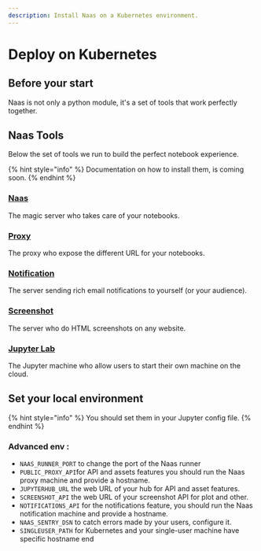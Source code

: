 ```yaml
---
description: Install Naas on a Kubernetes environment.
---
```


# Deploy on Kubernetes

## Before your start

Naas is not only a python module, it's a set of tools that work perfectly together.

## Naas Tools

Below the set of tools we run to build the perfect notebook experience.

{% hint style="info" %}
Documentation on how to install them, is coming soon.
{% endhint %}

### [Naas](https://hub.docker.com/r/jupyternaas/naas) 

The magic server who takes care of your notebooks.

### [Proxy](https://hub.docker.com/r/jupyternaas/proxy) 

The proxy who expose the different URL for your notebooks.

### [Notification](https://hub.docker.com/r/jupyternaas/notifications)

The server sending rich email notifications to yourself \(or your audience\).

### [Screenshot](https://hub.docker.com/r/jupyternaas/screenshot)

The server who do HTML screenshots on any website.

### [Jupyter Lab](https://hub.docker.com/r/jupyternaas/lab)

The Jupyter machine who allow users to start their own machine on the cloud.

## Set your local environment

{% hint style="info" %}
You should set them in your Jupyter config file.
{% endhint %}

### **Advanced env :**

* `NAAS_RUNNER_PORT` to change the port of the Naas runner
* `PUBLIC_PROXY_API`for API and assets features you should run the Naas proxy machine and provide a hostname.
* `JUPYTERHUB_URL` the web URL of your hub for API and asset features.
* `SCREENSHOT_API` the web URL of your screenshot API for plot and other.
* `NOTIFICATIONS_API` for the notifications feature, you should run the Naas notification machine and provide a hostname.
* `NAAS_SENTRY_DSN` to catch errors made by your users, configure it.
* `SINGLEUSER_PATH` for Kubernetes and your single-user machine have specific hostname end


